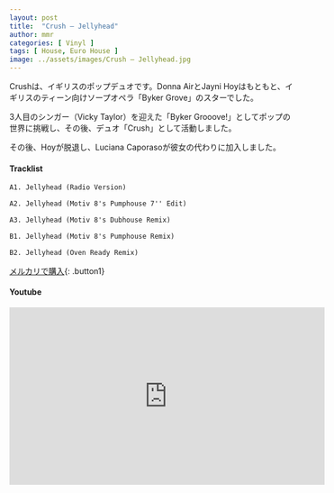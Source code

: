 ```yaml
---
layout: post
title:  "Crush – Jellyhead"
author: mmr
categories: [ Vinyl ]
tags: [ House, Euro House ]
image: ../assets/images/Crush – Jellyhead.jpg
---
```


Crushは、イギリスのポップデュオです。Donna AirとJayni Hoyはもともと、イギリスのティーン向けソープオペラ「Byker Grove」のスターでした。

3人目のシンガー（Vicky Taylor）を迎えた「Byker Grooove!」としてポップの世界に挑戦し、その後、デュオ「Crush」として活動しました。

その後、Hoyが脱退し、Luciana Caporasoが彼女の代わりに加入しました。

#### Tracklist
```md
A1. Jellyhead (Radio Version)

A2. Jellyhead (Motiv 8's Pumphouse 7'' Edit)

A3. Jellyhead (Motiv 8's Dubhouse Remix)

B1. Jellyhead (Motiv 8's Pumphouse Remix)

B2. Jellyhead (Oven Ready Remix)
```

[メルカリで購入](https://jp.mercari.com/item/m79239722498?afid=6142608987){: .button1}

#### Youtube
<iframe width="560" height="315" src="https://www.youtube.com/embed/cOtEQXaM1_k?si=Y7Ue2I99mfOQzb5j" title="YouTube video player" frameborder="0" allow="accelerometer; autoplay; clipboard-write; encrypted-media; gyroscope; picture-in-picture; web-share" referrerpolicy="strict-origin-when-cross-origin" allowfullscreen></iframe>
